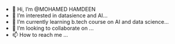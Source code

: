 - 👋 Hi, I’m @MOHAMED HAMDEEN
- 👀 I’m interested in datasience and AI...
- 🌱 I’m currently learning b.tech course on AI and data science...
- 💞️ I’m looking to collaborate on ...
- 📫 How to reach me ...

<!---
NeedForever/NeedForever is a ✨ special ✨ repository because its `README.md` (this file) appears on your GitHub profile.
You can click the Preview link to take a look at your changes.
--->
